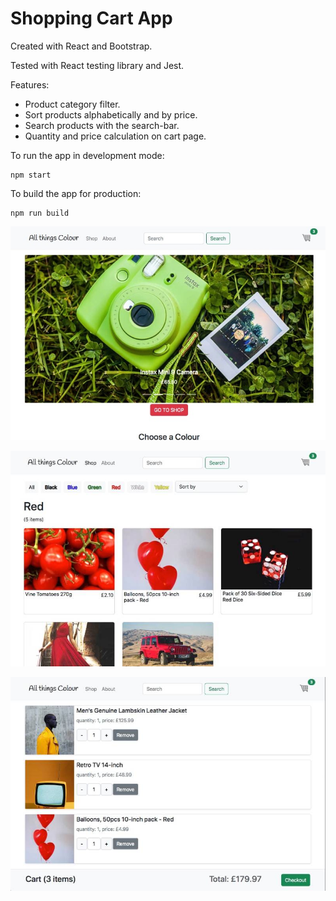 # Shopping Cart App

Created with React and Bootstrap.

Tested with React testing library and Jest.

Features:

- Product category filter.
- Sort products alphabetically and by price.
- Search products with the search-bar.
- Quantity and price calculation on cart page.

To run the app in development mode:

```
npm start
```

To build the app for production:

```
npm run build
```

![Alt text](./screenshots/atc_03_s.jpeg)

![Alt text](./screenshots/atc_02_s.jpeg)

![Alt text](./screenshots/atc_01_s.jpeg)
